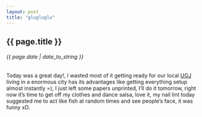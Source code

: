 ```yaml
---
layout: post
title: "glugluglu"
---
```


## {{ page.title }}
###### {{ page.date | date_to_string }}

Today was a great day!, I wasted most of it getting ready for our local [UGJ](http://www.google.com.mx/search?q=ugj&ie=utf-8&oe=utf-8&aq=t&rls=org.mozilla:en-US:official&client=firefox-a#sclient=psy-ab&hl=es-419&client=firefox-a&hs=600&rls=org.mozilla:en-US%3Aofficial&source=hp&q=ubuntu+global+jam&pbx=1&oq=ubuntu+global+jam&aq=f&aqi=&aql=&gs_sm=3&gs_upl=41109l44615l1l44826l21l12l0l0l0l0l0l0ll0l0&gs_l=serp.3...41109l44615l1l44826l21l12l0l0l0l0l0l0ll0l0&bav=on.2,or.r_gc.r_pw.,cf.osb&fp=b9a92e3288493079&biw=1362&bih=623) living in a enormous city has its advantages like getting everything setup almost instantly =), I just left some papers unprinted, I’ll do it tomorrow, right now it’s time to get off my clothes and dance salsa, love it, my nail lint today suggested me to act like fish at random times and see people’s face, it was funny xD.
